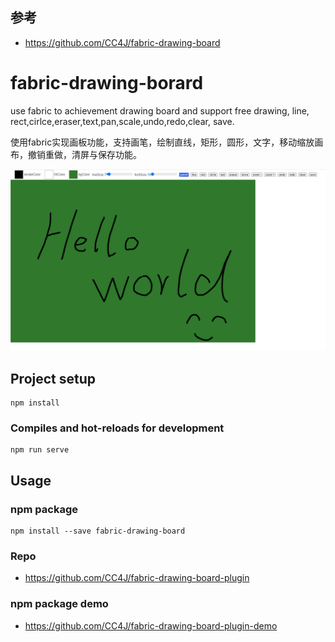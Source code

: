 ## 参考
-  https://github.com/CC4J/fabric-drawing-board

# fabric-drawing-borard

use fabric to achievement drawing board and support free drawing, line, rect,cirlce,eraser,text,pan,scale,undo,redo,clear, save.
  
使用fabric实现画板功能，支持画笔，绘制直线，矩形，圆形，文字，移动缩放画布，撤销重做，清屏与保存功能。

![demo](https://github.com/CC4J/fabric-drawing-board/blob/master/demo.png?raw=true)

## Project setup
```
npm install
```

### Compiles and hot-reloads for development
```
npm run serve
```

## Usage

### npm package

```
npm install --save fabric-drawing-board

```

### Repo

- https://github.com/CC4J/fabric-drawing-board-plugin

### npm package demo

- https://github.com/CC4J/fabric-drawing-board-plugin-demo